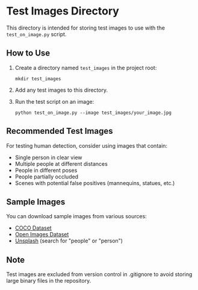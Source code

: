 # Test Images Directory

This directory is intended for storing test images to use with the `test_on_image.py` script.

## How to Use

1. Create a directory named `test_images` in the project root:
   ```
   mkdir test_images
   ```

2. Add any test images to this directory.

3. Run the test script on an image:
   ```
   python test_on_image.py --image test_images/your_image.jpg
   ```

## Recommended Test Images

For testing human detection, consider using images that contain:
- Single person in clear view
- Multiple people at different distances
- People in different poses
- People partially occluded
- Scenes with potential false positives (mannequins, statues, etc.)

## Sample Images

You can download sample images from various sources:
- [COCO Dataset](https://cocodataset.org/)
- [Open Images Dataset](https://storage.googleapis.com/openimages/web/index.html)
- [Unsplash](https://unsplash.com/) (search for "people" or "person")

## Note

Test images are excluded from version control in .gitignore to avoid storing large binary files in the repository. 